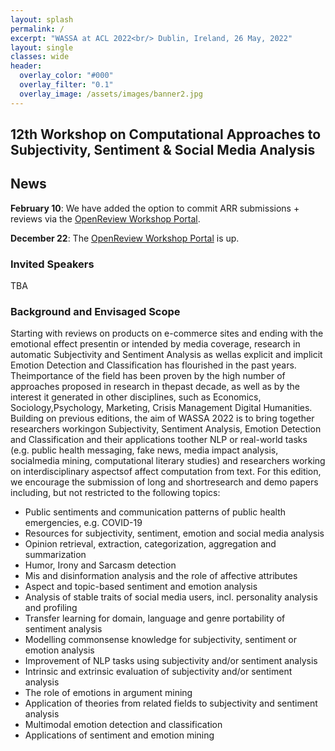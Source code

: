 ```yaml
---
layout: splash
permalink: /
excerpt: "WASSA at ACL 2022<br/> Dublin, Ireland, 26 May, 2022"
layout: single
classes: wide
header:
  overlay_color: "#000"
  overlay_filter: "0.1"
  overlay_image: /assets/images/banner2.jpg
---
```


## 12th Workshop on Computational Approaches to Subjectivity, Sentiment & Social Media Analysis

## News

**February 10**: We have added the option to commit ARR submissions + reviews via the [OpenReview Workshop Portal](https://openreview.net/group?id=aclweb.org/ACL/2022/Workshop/WASSA).

**December 22**: The [OpenReview Workshop Portal](https://openreview.net/group?id=aclweb.org/ACL/2022/Workshop/WASSA) is up.

### Invited Speakers

TBA

### Background and Envisaged Scope

Starting with reviews on products on e-commerce sites and ending with the emotional effect presentin or intended by media coverage, research in automatic Subjectivity and Sentiment Analysis as wellas explicit and implicit Emotion Detection and Classification has flourished in the past years.  Theimportance of the field has been proven by the high number of approaches proposed in research in thepast decade, as well as by the interest it generated in other disciplines, such as Economics, Sociology,Psychology, Marketing, Crisis Management  Digital Humanities. Building on previous editions, the aim of WASSA 2022 is to bring together researchers workingon Subjectivity, Sentiment Analysis, Emotion Detection and Classification and their applications toother NLP or real-world tasks (e.g.  public health messaging, fake news, media impact analysis, socialmedia mining, computational literary studies) and researchers working on interdisciplinary aspectsof affect computation from text.  For this edition,  we encourage the submission of long and shortresearch and demo papers including, but not restricted to the following topics:

- Public sentiments and communication patterns of public health emergencies, e.g.  COVID-19
- Resources for subjectivity, sentiment, emotion and social media analysis
- Opinion retrieval, extraction, categorization, aggregation and summarization
- Humor, Irony and Sarcasm detection
- Mis and disinformation analysis and the role of affective attributes
- Aspect and topic-based sentiment and emotion analysis
- Analysis of stable traits of social media users, incl.  personality analysis and profiling
- Transfer learning for domain, language and genre portability of sentiment analysis
- Modelling commonsense knowledge for subjectivity, sentiment or emotion analysis
- Improvement of NLP tasks using subjectivity and/or sentiment analysis
- Intrinsic and extrinsic evaluation of subjectivity and/or sentiment analysis
- The role of emotions in argument mining
- Application of theories from related fields to subjectivity and sentiment analysis
- Multimodal emotion detection and classification
- Applications of sentiment and emotion mining

